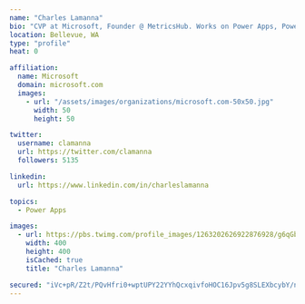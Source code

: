 ```yaml
---
name: "Charles Lamanna"
bio: "CVP at Microsoft, Founder @ MetricsHub. Works on Power Apps, Power Automate, Power Virtual Agent, Common Data Service and Dynamics 365."
location: Bellevue, WA
type: "profile"
heat: 0

affiliation:
  name: Microsoft
  domain: microsoft.com
  images:
    - url: "/assets/images/organizations/microsoft.com-50x50.jpg"
      width: 50
      height: 50

twitter:
  username: clamanna
  url: https://twitter.com/clamanna
  followers: 5135

linkedin:
  url: https://www.linkedin.com/in/charleslamanna

topics:
  - Power Apps

images:
  - url: https://pbs.twimg.com/profile_images/1263202626922876928/g6qGbHZ-_400x400.jpg
    width: 400
    height: 400
    isCached: true
    title: "Charles Lamanna"

secured: "iVc+pR/Z2t/PQvHfri0+wptUPY22YYhQcxqivfoHOC16Jpv5g8SLEXbcybY/nI2QTN6jg4v2QD7hl/awScfX+R4gLqCuKKU7Q77muMOhOqLOrvgQ28Cgjidgca85/1AsrkCv26CbzrdGUvfibO+swC9uKQi6sZ2UG9PsYx2PgYkGE0PiBSwFDeDHTvaBMku4myt+zU2oZ1g3wYSz6WkGRnTG7xsmJFJshI9eNAekd3j6N8egA3cH9UEVkhidF17G3jKxd3Z3s/UGbsfDfprh3imISn6jMkVKOVl6QCZz6XcQe1zZ7J5w9LxJueDgHwBUekHepXv12PXxZTPpLvmA7TX/UZas2m1BJxI7Cd4jlVJbcGmXwHwCmjHpRZDo25VlpXx4zsk+n6Sl43WYV37t9s+OADgM/TTfHP53ljaaSLs=;tMamyn7+e/lvasbc2uBs6g=="
---
```


